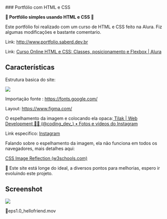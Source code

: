 ### Portfólio com HTML e CSS

**🔆 Portfólio simples usando HTML e CSS 🌙**

Este portfólio foi realizado com um curso de HTML e CSS feito na Alura. 
Fiz algumas modificações e bastante comentario.

Link: http://www.portfolio.saberd.dev.br

Link: [Curso Online HTML e CSS: Classes, posicionamento e Flexbox | Alura](https://cursos.alura.com.br/course/html-css-classes-posicionamento-flexbox)

## Características

Estrutura basica do site:

![](file://C:\Users\diego\AppData\Roaming\marktext\images\2024-03-19-16-43-08-image.png?msec=1710877388198)

Importação fonte : https://fonts.google.com/

Layout: https://www.figma.com/

O espelhamento da imagem e colocando ela opaca:[ Tilak | Web Development 🧑‍💻 (@coding_dev_) • Fotos e vídeos do Instagram](https://www.instagram.com/coding_dev_/)

Link especifico:
[Instagram](https://www.instagram.com/reel/C1eU3kVASHA/?igsh=MXZxN3k2eTNoZzltNA%3D%3D)

Falando sobre o espelhamento da imagem, ela não funciona em todos os navegadores, mais detalhes aqui:

[CSS Image Reflection (w3schools.com)](https://www.w3schools.com/css/css3_image_reflection.asp)

🤯 Este site está longe do ideal, a diversos pontos para melhorias, espero ir evoluindo este projeto.

## Screenshot

![](file://C:\Users\diego\AppData\Roaming\marktext\images\2024-03-19-16-30-11-image.png?msec=1710876611233)

📖eps1.0_hellofriend.mov
